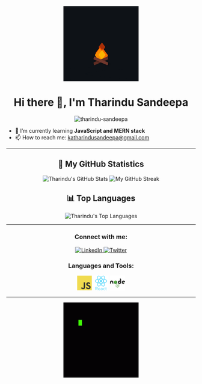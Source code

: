 <!-- Title and Introduction -->

<div align="center">
<img src="assets/cc.gif"  width="200" height="200" align="center"/></div>
<h1 align="center">Hi there 👋, I'm Tharindu Sandeepa</h1>
<p align="center">
  <img src="https://komarev.com/ghpvc/?username=tharindu-sandeepa&label=Profile%20views&color=0e75b6&style=flat" alt="tharindu-sandeepa" />
</p>

<!-- Introduction and Learning -->
- 🌱 I’m currently learning **JavaScript and MERN stack**
- 📫 How to reach me: [katharindusandeepa@gmail.com](mailto:katharindusandeepa@gmail.com)

---



<!-- GitHub Stats and Streak -->
<h2 align="center">🚀 My GitHub Statistics</h2>
<p align="center">
  <img src="https://github-readme-stats.vercel.app/api?username=Tharindu-Sandeepa&show_icons=true&theme=dark&hide_border=true" alt="Tharindu's GitHub Stats" />
  <img src="https://github-readme-streak-stats.herokuapp.com/?user=Tharindu-Sandeepa&theme=dark&hide_border=true" alt="My GitHub Streak" />
</p>

<!-- Top Languages -->
<h2 align="center">📊 Top Languages</h2>
<p align="center">
  <img src="https://github-readme-stats.vercel.app/api/top-langs/?username=Tharindu-Sandeepa&theme=dark&hide_border=true&langs_count=10" alt="Tharindu's Top Languages" />
</p>

---

<!-- Connect with me -->
<h3 align="center">Connect with me:</h3>
<p align="center">
  <a href="https://www.linkedin.com/in/tharindu-sandeepa" target="_blank">
    <img src="https://img.shields.io/badge/-LinkedIn-blue?style=flat&logo=linkedin" alt="LinkedIn" />
  </a>
  <a href="https://twitter.com/yourtwitterhandle" target="_blank">
    <img src="https://img.shields.io/badge/-Twitter-blue?style=flat&logo=twitter" alt="Twitter" />
  </a>
  <!-- Add more social media badges if needed -->
</p>

<!-- Languages and Tools -->
<h3 align="center">Languages and Tools:</h3>
<p align="center">
  <img src="https://raw.githubusercontent.com/devicons/devicon/master/icons/javascript/javascript-original.svg" alt="JavaScript" width="40" height="40"/>
  <img src="https://raw.githubusercontent.com/devicons/devicon/master/icons/react/react-original-wordmark.svg" alt="React" width="40" height="40"/>
  <img src="https://raw.githubusercontent.com/devicons/devicon/master/icons/nodejs/nodejs-original-wordmark.svg" alt="Node.js" width="40" height="40"/>
  <!-- Add more icons for the languages and tools you use -->

---
</p>
<div align="center">
<img src="assets/gg.gif"  width="200" height="200" align="center"/></div>

